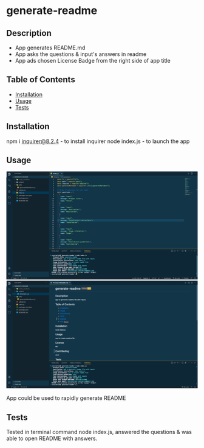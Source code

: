 # generate-readme

## Description

- App generates README.md
- App asks the questions & input's answers in readme
- App ads chosen License Badge from the right side of app title

## Table of Contents

- [Installation](#installation)
- [Usage](#usage)
- [Tests](#tests)

## Installation

npm i inquirer@8.2.4 - to install inquirer
node index.js - to launch the app

## Usage

![Input](/screenshots/input.png)
![Result](/screenshots/result.png)

App could be used to rapidly generate README

## Tests

Tested in terminal command node index.js, answered the questions & was able to open README with answers.
